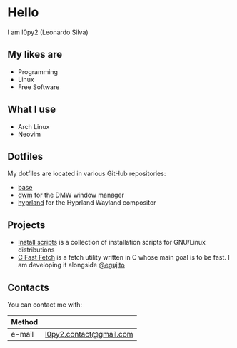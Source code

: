 # Hello

I am l0py2 (Leonardo Silva)

## My likes are

- Programming
- Linux
- Free Software

## What I use

- Arch Linux
- Neovim

## Dotfiles

My dotfiles are located in various GitHub repositories:

- [base](https://github.com/l0py2/dotfiles-base)
- [dwm](https://github.com/l0py2/dotfiles-dwm) for the DMW window manager
- [hyprland](https://github.com/l0py2/dotfiles-hyprland) for the Hyprland Wayland compositor

## Projects

- [Install scripts](https://github.com/l0py2/install-scripts) is a collection of installation scripts for GNU/Linux distributions
- [C Fast Fetch](https://github.com/egujito/cff) is a fetch utility written in C whose main goal is to be fast. I am developing it alongside [@egujito](https://github.com/egujito)

## Contacts

You can contact me with:

| Method |                                                           |
| ------ | --------------------------------------------------------- |
| e-mail | [l0py2.contact@gmail.com](mailto:l0py2.contact@gmail.com) |
